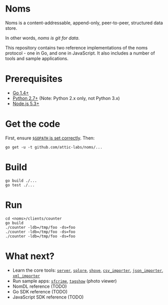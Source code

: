 # Noms

Noms is a content-addressable, append-only, peer-to-peer, structured data store.

In other words, *noms is git for data*.

This repository contains two reference implementations of the noms protocol - one in Go, and one in JavaScript. It also includes a number of tools and sample applications.

# Prerequisites

* [Go 1.4+](https://golang.org/dl/)
* [Python 2.7+](https://www.python.org/downloads/) (Note: Python 2.x only, not Python 3.x)
* [Node.js 5.3+](https://nodejs.org/download/)

# Get the code

First, ensure [`$GOPATH` is set correctly](https://golang.org/doc/code.html#GOPATH). Then:

```
go get -u -t github.com/attic-labs/noms/...
```

# Build

```
go build ./...
go test ./...
```

# Run

```
cd <noms>/clients/counter
go build
./counter -ldb=/tmp/foo -ds=foo
./counter -ldb=/tmp/foo -ds=foo
./counter -ldb=/tmp/foo -ds=foo
```

# What next?

* Learn the core tools: [`server`](clients/server/README.md), [`splore`](clients/splore/README.md), [`shove`](clients/shove/README.md), [`csv_importer`](clients/csv_importer/README.md), [`json_importer`](clients/json_importer), [`xml_importer`](clients/xml_importer)
* Run sample apps: [`sfcrime`](clients/sfcrime/README.md), [`tagshow`](clients/tagshow/README.md) (photo viewer)
* NomDL reference (TODO)
* Go SDK reference (TODO)
* JavaScript SDK reference (TODO)
